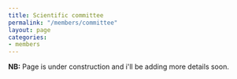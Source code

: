 ```yaml
---
title: Scientific committee
permalink: "/members/committee"
layout: page
categories:
- members
---
```


<strong>NB:</strong> Page is under construction and i'll be adding more details soon.
